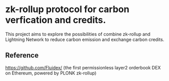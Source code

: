 # zk-rollup protocol for carbon verfication and credits.
This project aims to explore the possibilities of combine zk-rollup and Lightning Network to reduce carbon emission and exchange carbon credits.

## Reference
https://github.com/Fluidex/ (the first permissionless layer2 orderbook DEX on Ethereum, powered by PLONK zk-rollup)
